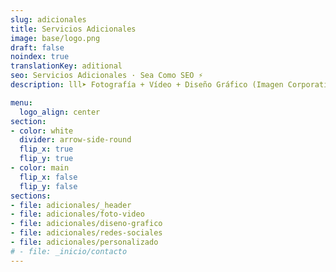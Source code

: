 ```yaml
---
slug: adicionales
title: Servicios Adicionales
image: base/logo.png
draft: false
noindex: true
translationKey: aditional
seo: Servicios Adicionales · Sea Como SEO ⚡️
description: lll➤ Fotografía + Vídeo + Diseño Gráfico (Imagen Corporativa, Logo, Tarjetas, Carteles...) + Redes Sociales (Gestión y Creación de Contenidos)...

menu:
  logo_align: center
section:
- color: white
  divider: arrow-side-round
  flip_x: true
  flip_y: true
- color: main
  flip_x: false
  flip_y: false
sections:
- file: adicionales/_header
- file: adicionales/foto-video
- file: adicionales/diseno-grafico
- file: adicionales/redes-sociales
- file: adicionales/personalizado
# - file: _inicio/contacto
---
```

